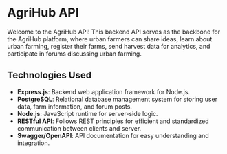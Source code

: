 # AgriHub API

Welcome to the AgriHub API! This backend API serves as the backbone for the AgriHub platform, where urban farmers can share ideas, learn about urban farming, register their farms, send harvest data for analytics, and participate in forums discussing urban farming.


## Technologies Used

- **Express.js**: Backend web application framework for Node.js.
- **PostgreSQL**: Relational database management system for storing user data, farm information, and forum posts.
- **Node.js**: JavaScript runtime for server-side logic.
- **RESTful API**: Follows REST principles for efficient and standardized communication between clients and server.
- **Swagger/OpenAPI**: API documentation for easy understanding and integration.


